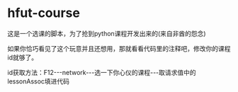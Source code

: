 # hfut-course


这是一个选课的脚本，为了抢到python课程开发出来的(来自非酋的怨念)


如果你恰巧看见了这个玩意并且还想用，那就看看代码里的注释吧，修改你的课程id就够了。


id获取方法：F12---network---选一下你心仪的课程---取请求值中的lessonAssoc填进代码

